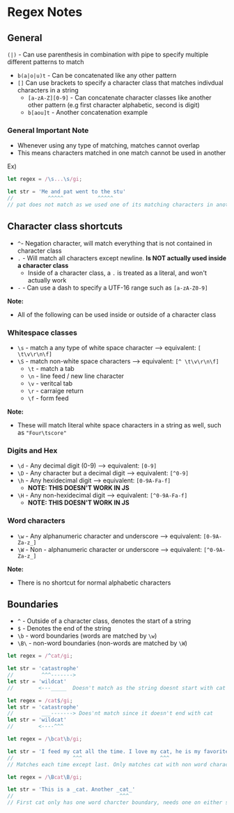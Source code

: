 # Regex  Notes #

## General ##
`(|)` - Can use parenthesis in combination with pipe to specify multiple different patterns to match
  - `b(a|o|u)t` - Can be concatenated like any other pattern
- `[]` Can use brackets to specify a character class that matches indivdual characters in a string 
  - `[a-zA-Z][0-9]` - Can concatenate character classes like another other pattern (e.g first character alphabetic, second is digit)
  - `b[aou]t` - Another concatenation example

### General Important Note ###
- Whenever using any type of matching, matches cannot overlap
- This means characters matched in one match cannot be used in another

Ex)
```javascript
let regex = /\s...\s/gi;

let str = 'Me and pat went to the stu'
//           ^^^^^           ^^^^^
// pat does not match as we used one of its matching characters in another match
```

## Character class shortcuts ##

- `^`- Negation character, will match everything that is not contained in character class
- `.` - Will match all characters except newline. **Is NOT actually used inside a character class**
  - Inside of a character class, a `.` is treated as a literal, and won't actually work
- `-` - Can use a dash to specify a UTF-16 range such as `[a-zA-Z0-9]`

**Note:**
- All of the following can be used inside or outside of a character class

### Whitespace classes ###
- `\s` - match a any type of white space character --> equivalent: `[ \t\v\r\n\f]`
- `\S` - match non-white space characters --> equivalent: `[^ \t\v\r\n\f]`
  - `\t` - match a tab
  - `\n` - line feed / new line character
  - `\v` - veritcal tab
  - `\r` - carraige return
  - `\f` - form feed

**Note:**
- These will match literal white space characters in a string as well, such as `"Four\tscore"`

### Digits and Hex ###
- `\d` - Any decimal digit (0-9) --> equivalent: `[0-9]`
- `\D` - Any character but a decimal digit --> equivalent: `[^0-9]`
- `\h` - Any hexidecimal digit --> equivalent: `[0-9A-Fa-f]`
  - **NOTE: THIS DOESN'T WORK IN JS**
- `\H` - Any non-hexidecimal digit --> equivalent: `[^0-9A-Fa-f]`
  - **NOTE: THIS DOESN'T WORK IN JS**

### Word characters ###
- `\w` - Any alphanumeric character and underscore --> equivalent: `[0-9A-Za-z_]`
- `\W` - Non - alphanumeric character or underscore --> equivalent: `[^0-9A-Za-z_]`

**Note:**
- There is no shortcut for normal alphabetic characters

## Boundaries ##
- `^` - Outside of a character class, denotes the start of a string
- `$` - Denotes the end of the string
- `\b` - word boundaries (words are matched by `\w`)
- `\B\` - non-word boundaries (non-words are matched by `\W`)

```javascript
let regex = /^cat/gi;

let str = 'catastrophe'
//         ^^^------->
let str = 'wildcat'
//        <---_____  Doesn't match as the string doesnt start with cat
```
```javascript
let regex = /cat$/gi;
let str = 'catastrophe'
//         ___-------> Does'nt match since it doesn't end with cat
let str = 'wildcat'
//        <----^^^ 
```
```javascript
let regex = /\bcat\b/gi;

let str = 'I feed my cat all the time. I love my cat, he is my favorite cat_.'
//                   ^^^                         ^^^
// Matches each time except last. Only matches cat with non word characters on each side
```
```javascript
let regex = /\Bcat\B/gi;

let str = 'This is a _cat. Another _cat_'
//                                  ^^^
// First cat only has one word charcter boundary, needs one on either side
```